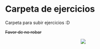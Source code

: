 # Carpeta de ejercicios
Carpeta para subir ejercicios :D

~~Favor de no robar~~

<p align="center">
  <img src="https://github.com/Kylos02/Bases1UNAM/assets/90489022/8aa21fda-9ecf-4279-ba29-7e84d39928db" />
</p>
